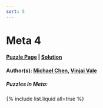 ```yaml
---
sort: 5
---
```


# Meta 4

#### [Puzzle Page](4-p.pdf) | [Solution](4.pdf)
#### Author(s): [Michael Chen](../../../../search.html?q=Michael+Chen), [Vinjai Vale](../../../../search.html?q=Vinjai+Vale)

##### Puzzles in Meta:
{% include list.liquid all=true %}